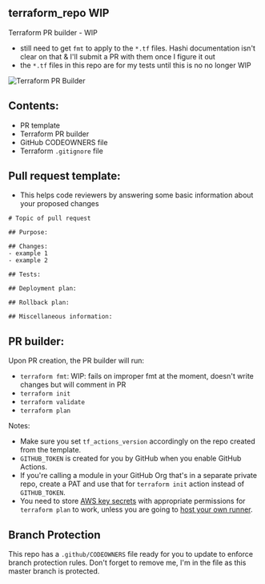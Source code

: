 ## terraform_repo WIP
Terraform PR builder - WIP
  - still need to get `fmt` to apply to the `*.tf` files.  Hashi documentation isn't clear on that & I'll submit a PR with them once I figure it out
  - the `*.tf` files in this repo are for my tests until this is no no longer WIP

![Terraform PR Builder](https://github.com/adampeklay/terraform_repo/workflows/Terraform%20PR%20Builder/badge.svg)
## Contents:
- PR template 
- Terraform PR builder 
- GitHub CODEOWNERS file
- Terraform `.gitignore` file

## Pull request template:
- This helps code reviewers by answering some basic information about your proposed changes
```
# Topic of pull request

## Purpose:

## Changes:
- example 1
- example 2

## Tests:

## Deployment plan:

## Rollback plan:

## Miscellaneous information:
```

## PR builder:
 Upon PR creation, the PR builder will run: 
  - `terraform fmt`: WIP: fails on improper fmt at the moment, doesn't write changes but will comment in PR
  - `terraform init`
  - `terraform validate`
  - `terraform plan`

Notes:
- Make sure you set `tf_actions_version` accordingly on the repo created from the template.
- `GITHUB_TOKEN` is created for you by GitHub when you enable GitHub Actions.
- If you're calling a module in your GitHub Org that's in a separate private repo, create a PAT and use that for `terraform init` action instead of `GITHUB_TOKEN`.
- You need to store [AWS key secrets](https://help.github.com/en/actions/configuring-and-managing-workflows/creating-and-storing-encrypted-secrets) with appropriate permissions for `terraform plan` to work,  unless you are going to [host your own runner](https://help.github.com/en/actions/hosting-your-own-runners).

## Branch Protection
This repo has a `.github/CODEOWNERS` file ready for you to update to enforce branch protection rules.  Don't forget to remove me, I'm in the file as this master branch is protected.
